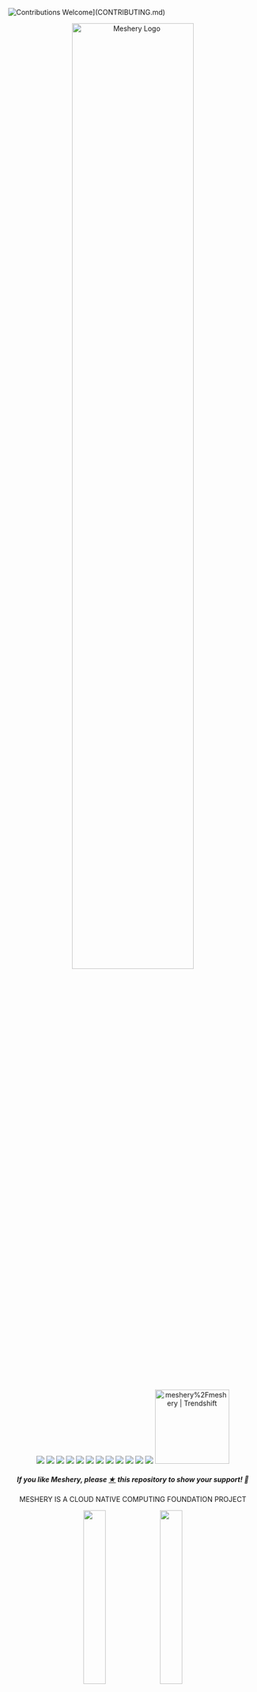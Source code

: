![Contributions Welcome](https://img.shields.io/badge/contributions-welcome-brightgreen.svg)](CONTRIBUTING.md) 

<p style="text-align:center;" align="center"><a href="https://meshery.io"><picture>
 <source media="(prefers-color-scheme: dark)" srcset="https://raw.githubusercontent.com/meshery/meshery/master/.github/assets/images/readme/meshery-logo-light-text-side.svg">
 <source media="(prefers-color-scheme: light)" srcset="https://raw.githubusercontent.com/meshery/meshery/master/.github/assets/images/readme/meshery-logo-dark-text-side.svg">
<img src="https://raw.githubusercontent.com/meshery/meshery/master/.github/assets/images/readme/meshery-logo-dark-text-side.svg"
alt="Meshery Logo" width="70%" /></picture></a><br /><br /></p>
<p align="center">
<a href="https://hub.docker.com/r/meshery/meshery" alt="Docker pulls">
  <img src="https://img.shields.io/docker/pulls/meshery/meshery.svg" /></a>
<a href="https://github.com/issues?q=is%3Aopen%20is%3Aissue%20archived%3Afalse%20(org%3Ameshery%20OR%20org%3Aservice-mesh-performance%20OR%20org%3Aservice-mesh-patterns%20OR%20org%3Ameshery-extensions)%20label%3A%22help%20wanted%22%20" alt="GitHub issues by-label">
  <img src="https://img.shields.io/github/issues/meshery/meshery/help%20wanted.svg?color=informational" /></a>
<a href="https://github.com/meshery/meshery/blob/master/LICENSE" alt="LICENSE">
  <img src="https://img.shields.io/github/license/meshery/meshery?color=brightgreen" /></a>
<a href="https://artifacthub.io/packages/helm/meshery/meshery" alt="Artifact Hub Meshery">
  <img src="https://img.shields.io/endpoint?color=brightgreen&label=Helm%20Chart&style=plastic&url=https%3A%2F%2Fartifacthub.io%2Fbadge%2Frepository%2Fartifact-hub" /></a>  
<a href="https://goreportcard.com/report/github.com/meshery/meshery" alt="Go Report Card">
  <img src="https://goreportcard.com/badge/github.com/meshery/meshery" /></a>
<a href="https://github.com/meshery/meshery/actions" alt="Build Status">
  <img src="https://img.shields.io/github/actions/workflow/status/meshery/meshery/release-drafter.yml" /></a>
<a href="https://bestpractices.coreinfrastructure.org/projects/3564" alt="CLI Best Practices">
  <img src="https://bestpractices.coreinfrastructure.org/projects/3564/badge" /></a>
<a href="https://meshery.io/community#discussion-forums" alt="Discussion Forum">
  <img src="https://img.shields.io/discourse/users?label=discuss&logo=discourse&server=https%3A%2F%2Fmeshery.io/community" /></a>
<a href="https://slack.meshery.io" alt="Join Slack">
  <img src="https://img.shields.io/badge/Slack-@meshery.svg?logo=slack" /></a>
<a href="https://twitter.com/intent/follow?screen_name=mesheryio" alt="Twitter Follow">
  <img src="https://img.shields.io/twitter/follow/mesheryio.svg?label=Follow+Meshery&style=social" /></a>
<a href="https://github.com/meshery/meshery/releases" alt="Meshery Downloads">
  <img src="https://img.shields.io/github/downloads/meshery/meshery/total" /></a>
<a href="https://scorecard.dev/viewer/?uri=github.com/meshery/meshery" alt="OpenSSF Scorecard">
  <img src="https://api.scorecard.dev/projects/github.com/meshery/meshery/badge" /></a> 
<a href="https://trendshift.io/repositories/888" target="_blank"><img src="https://trendshift.io/api/badge/repositories/888" alt="meshery%2Fmeshery | Trendshift" style="width: 150px;" width="150px" /></a>
<!-- <a href="https://app.fossa.com/projects/git%2Bgithub.com%2Fmeshery%2Fmeshery?ref=badge_shield" alt="License Scan Report">
  <img src="https://app.fossa.com/api/projects/git%2Bgithub.com%2Fmeshery%2Fmeshery.svg?type=shield"/></a>  
  -->
</p>

<h5><p align="center"><i>If you like Meshery, please <a href="https://github.com/meshery/meshery/stargazers">★</a> this repository to show your support! 🤩</i></p></h5>
<p align="center" >
MESHERY IS A CLOUD NATIVE COMPUTING FOUNDATION PROJECT
</p>

<div align="center" width="100%">
<img src=".github/assets/images/readme/cncf-white.svg#gh-dark-mode-only" width="30%" align="center" />
<img src=".github/assets/images/readme/cncf-black.svg#gh-light-mode-only" width="30%" align="center" />
</div>
<br />
<p align="center">
A self-service engineering platform, <a href="https://meshery.io">Meshery</a>, is the open source, cloud native manager that enables the design and management of all Kubernetes-based infrastructure and applications (multi-cloud). Among other features,  As an extensible platform, Meshery offers visual and collaborative GitOps, freeing you from the chains of YAML while managing Kubernetes multi-cluster deployments.
</p>
<br />

<div align="center" width="100%">
<a href="https://www.youtube.com/watch?v=034nVaQUyME&list=PL3A-A6hPO2IO_yzN83wSJJUNQActzCJvO&index=9"><img src=".github/assets/images/readme/meshery-dashboard-hero-image.png" width="800px" /></a>
 <br />Try Meshery in your browser using the <a href="https://play.meshery.io">Cloud Native Playground</a> (<a href="https://www.youtube.com/watch?v=034nVaQUyME&list=PL3A-A6hPO2IO_yzN83wSJJUNQActzCJvO&index=9">teaser video</a>)
</div>

<p align="center">
<h4 align="center">Open Meshery extension, Kanvas, in your browser: https://kanvas.new</h4>
</p>
<br />
<!--
- [Functionality](#functionality)
  - [Meshery Architecture](#meshery-architecture)
  - [Join the Meshery community!](#join-the-meshery-community)
  - [Contributing](#contributing)
    - [Stargazers](#stargazers)
    - [License](#license)
-->
<!-- <p style="clear:both;">&nbsp;</p>
<a href="https://meshery.io"><picture>
  <source media="(prefers-color-scheme: dark)" srcset="https://raw.githubusercontent.com/meshery/meshery/master/.github/assets/images/readme/meshery-logo-light-text-side.svg">
  <source media="(prefers-color-scheme: light)" srcset="https://raw.githubusercontent.com/meshery/meshery/master/.github/assets/images/readme/meshery-logo-dark-text-side.svg">
  <img alt="Meshery - the Cloud Native Manager" src="https://raw.githubusercontent.com/meshery/meshery/master/.github/assets/images/readme/meshery-logo-dark-text-side.svg" align="left" width="45%">
  </picture></a> 
<a href="https://meshery.io">
<h3 style="margin:auto;"><br /><br />
  <a href="https://docs.google.com/presentation/d/14kxjwYSJ_FyE3K_6CDEd6oq2kqwn0OSE8RDJ4H-KlKU/edit?usp=sharing"><center><i>Project Overview Presentation</i></center></a>
  <br /><br /><br />
</h3> -->

<p style="clear:both;">&nbsp;</p>

# Functionality

## Infrastructure Lifecycle Management

Meshery manages the configuration, deployment, and operation of your Cloud services and Kubernetes clusters while supporting hundreds of different types of cloud native infrastructure integrations. Meshery supports [300+ integrations](https://meshery.io/integrations).

<!--
<a href="https://www.youtube.com/watch?v=034nVaQUyME"><img alt="Meshery cloud native management" src="https://raw.githubusercontent.com/meshery/meshery/master/.github/assets/images/readme/meshmap.gif"  style="margin-left:10px; margin-bottom:10px;" width="100%" align="center" /></a>
<br /><br />-->
</p>

<a href=".github/assets/images/readme/cloud-native-integrations.png"><img alt="Meshery Integrations" src=".github/assets/images/readme/cloud-native-integrations.png"  style="margin-right:10px;margin-bottom:10px;" width="100%" align="center"/></a>

Find infrastructure configuration patterns in Meshery's <a href="https://meshery.io/catalog">catalog of curated design templates</a> filled with configuration best practices.

### Multiple Kubernetes Clusters and Multiple Clouds

<img src ="https://meshery.io/assets/images/screens/multi-cluster-management.gif" width="50%" alt="Multi-cluster Kubernetes Manager" loading="lazy" align="center" /><br />

Meshery provides a single pane of glass to manage multiple Kubernetes clusters across any infrastructure, including various cloud providers. Meshery enables consistent configuration, operation, and observability across your entire Kubernetes landscape.

<details><summary><h4>Dry-run your deployments</h4></summary>
Meshery leverages Kubernetes' built-in dry-run capabilities to allow you to simulate deployments without actually applying the changes to your cluster. This enables you to:

- Validate configurations: Ensure your deployment specifications (e.g., YAML manifests, Helm charts, Meshery Designs) are syntactically correct and will be accepted by the Kubernetes API server.   
- Identify potential issues: Detect errors in your configurations, such as invalid resource definitions, missing fields, or API version mismatches, before they impact your live environment.
- Preview changes: Understand the objects that Kubernetes would create or modify during a real deployment.
- Integrate with CI/CD: Incorporate dry-run as a step in your continuous integration and continuous delivery pipelines to automate pre-deployment checks and prevent faulty deployments.

By providing this dry-run functionality, Meshery helps you increase the reliability and stability of your Kubernetes deployments by catching potential problems early in the development and deployment process.
<!-- 
Assess your cloud native infrastructure configuration against deployment and operational best practices with Meshery's configuration validator. Manage your workloads with confidence. Check your Kubernetes configuration for anti-patterns and avoid common pitfalls. -->

</details>

### Visually and collaboratively manage your infrastructure

Using a GitOps-centric approach, visually and collaboratively design and manage your infrastructure and microservices. Meshery intelligently infers the manner in which each resource [interrelates](https://docs.meshery.io/concepts/logical/relationships) with each other. Meshery supports a broad variety of built-in relationships between components, which you can use to create your own custom relationships.

<img src=".github/assets/images/readme/edge_mount_relationship_pod_persistent_volume.svg" width="50%" alt="Multi-cluster Kubernetes Manager" align="center" />

<details><summary><img alt="OPA Logo" src=".github/assets/images/readme/opa-logo.svg" style="margin-right:10px;" width="25px" align="left" /><h4>Context-Aware Policies For Applications</h4></summary>
<img alt="Meshery and Open Policy Agent Integration" src=".github/assets/images/readme/meshery-policies-2.png" style="margin:auto;text-align:center" width="50%" />
<p>Leverage built-in relationships to enforce configuration best practices consistently from code to Kubernetes. Customize Configure your infrastructure with confidence without needing to know or write Open Policy Agent's Rego query language.</p>
</details>

## Workspaces: Your team's Google Drive for cloud native projects

<img src=".github/assets/images/readme/workspace.gif" width="50%" alt="Multi-cluster Kubernetes Manager" loading="lazy" />

Workspaces let you organize your work and serve as the central point of collaboration for you and your teams and point of access control to Environments and their resources.

<details><summary><h4>Manage your connections with Environments</h4></summary>

<img src=".github/assets/images/readme/environments.gif" width="50%" alt="Multi-cluster Kubernetes Manager" loading="lazy" />
<p><a href="https://docs.meshery.io/concepts/logical/environments">Environments</a>  make it easier for you to manage, share, and work with a collection of resources as a group, instead of dealing with all your Connections and Credentials on an individual basis.</p>
</details>

<details><summary><h4>See changes to your infra before you merge</h4></summary>

<img src=".github/assets/images/readme/meshery-snapshot.png" width="50%" alt="Multi-cluster Kubernetes Manager" loading="lazy" align="center" />

Get snapshots of your infrastructure directly in your PRs. Preview your deployment, view changes pull request-to-pull request and get infrastructure snapshots within your PRs by connecting Kanvas to your GitHub repositories.
</details>

<!-- <h3>Operate with configuration best practices</h3>
<br /><br />
<p>Assess your configurations against deployment and operational best practices with Meshery's configuration validator.</p>
<br /><br />

<h3>Control all of your infrastructure with mesheryctl</h3>
<br /><br />
<p>Whether managing multiple Meshery deployments, importing designs, discoverying Kubernetes clusters, do so with ease using Meshery CLI in your terminal.</p>
<br /><br /> -->

## Platform Engineering with Meshery's Extension Points

Extend Meshery as your self-service engineering platform by taking advantage of its [vast set of extensibility features](https://docs.meshery.io/extensibility), including gRPC adapters, hot-loadable Reactjs packages and Golang plugins, subscriptions on NATS topics, consumable _and_ extendable API interfaces via REST and GraphQL.The great number of extension points in Meshery make it ideal as the foundation of your internal developer platform.

<details><summary><h4>Access the Cloud Native Patterns for Kubernetes</h4></summary>

<p>Design and manage all of your cloud native infrastructure using the design configurator in Meshery or start from a template using the patterns from the <a href="https://meshery.io/catalog">catalog</a>.
</details>

Meshery offers robust capabilities for managing multiple tenants within a shared Kubernetes infrastructure. Meshery provides the tools and integrations necessary to create a secure, isolated, and manageable multi-tenant environments, allowing multiple teams or organizations with granular control over their role-based access controls.

Meshery's "multi-player" functionality refers to its collaborative features that enable multiple users to interact with and manage cloud native infrastructure simultaneously. This is primarily facilitated through Kanvas, a Meshery extension visual designer and management interface.

## Performance Management

Meshery offers load generation and performance characterization to help you assess and optimize the performance of your applications and infrastructure.

<img src=".github/assets/images/readme/performance-metrics.gif" alt="Multi-cluster Kubernetes Manager" width="50%" />

<p>Create and reuse performance profiles for consistent characterization of the configuration of your infrastructure in context of how it performs.</p>

<details>
<summary><h4> Manage the performance of your infrastructure and its workloads</h4></summary>

<img src = ".github/assets/images/readme/meshery-performance.gif">

Baseline and track your cloud native performance from release to release.

- Use performance profiles to track the historical performance of your workloads.
- Track your application performance from version to version.
- Understand behavioral differences between cloud native network functions.
- Compare performance across infrastructure deployments.

</details>

<details>
<summary><h4>Load Generation and Microservice Performance Characteristization</h4></summary>

<picture align="left">
  <source media="(prefers-color-scheme: dark)" srcset="https://raw.githubusercontent.com/layer5io/layer5/master/src/assets/images/service-mesh-performance/stacked/smp-light-text.svg"  width="18%" align="left" style="margin-left:10px;" />
  <img alt="Shows an illustrated light mode meshery logo in light color mode and a dark mode meshery logo dark color mode." src="https://raw.githubusercontent.com/layer5io/layer5/master/src/assets/images/service-mesh-performance/stacked/smp-light-text.svg" width="18%" align="left" style="margin-left:10px;" />
</picture>

- **Multiple Load Generators:** Meshery supports various load generators, including Fortio, Wrk2, and Nighthawk, allowing users to choose the tool that best suits your needs.
- **Configurable Performance Profiles:** Meshery provides a highly configurable set of load profiles with tunable facets, enabling users to generate TCP, gRPC, and HTTP load. You can customize parameters such as duration, concurrent threads, concurrent generators, and load generator type. 
- **Statistical Analysis:** Meshery performs statistical analysis on the results of performance tests, presenting data in the form of histograms with latency buckets. Understand the distribution of response times and identify potential bottlenecks.
- **Comparison of Test Results:** Meshery enables you to compare the difference in request performance (latency and throughput) between independent performance tests. Save your load test configurations as Performance Profiles, making it easy to rerun tests with the same settings and track performance variations over time.
- **Kubernetes Cluster and Workload Metrics:** - Meshery connects to one or more Prometheus servers to gather both cluster and application metrics. Meshery also integrates with Grafana, allowing you to import your existing dashboards and visualize performance data.

<p>In an effort to produce infrastructure agnostic tooling, Meshery uses the <a href="https://smp-spec.io">Cloud Native Performance</a> specification as a common format to capture and measure your infrastructure's performance against a universal cloud native performance index. Meshery participates in advancing cloud native infrastructure adoption through the standardization of APIs. Meshery enables you to measure the value provided by Docker, Kubernetes, or other cloud native infrastructure in the context of the overhead incurred.</p>

<!-- 

SCREENSHOT / GIF NEEDED HERE

-->

</details>

<h2><a name="running"></a>Get Started with Meshery</h2>
<p style="clear:both;"></p>
<!-- <img alt="Control Kubernetes and your workloads with mesheryctl" src=".github/assets/images/readme/mesheryctl.png"  style="margin-left:10px; margin-bottom:10px;" width="50%" align="right" /> -->
<h3>Using `mesheryctl`</h3>
<p>Meshery runs as a set of containers inside or outside of your Kubernetes clusters.</p>
<pre>curl -L https://meshery.io/install | bash -</pre>
<p>Use the <a href="https://docs.meshery.io/installation/quick-start">quick start</a> guide.</p>
<details>
  <summary><strong>See all supported platforms</strong></summary>

See the [getting started](https://meshery.io/#getting-started) section to quickly deploy Meshery on any of these supported platforms:

| Platform                                                                                                                                                                                                                             | Supported?  |
| ------------------------------------------------------------------------------------------------------------------------------------------------------------------------------------------------------------------------------------ | :---------: |
| <img src="https://docs.meshery.io/assets/img/platforms/docker.svg" width="20" height="20" vertical-align="middle" /> [Docker](https://docs.meshery.io/installation/docker)                                                           |      ✔️      |
| &nbsp;&nbsp;&nbsp; <img src="https://docs.meshery.io/assets/img/platforms/docker.svg" width="20" height="20" vertical-align="middle" /> [Docker - Docker App](https://docs.meshery.io/installation/docker)                           |      ✔️      |
| &nbsp;&nbsp;&nbsp; <img src="https://docs.meshery.io/assets/img/platforms/docker.svg" width="20" height="20" vertical-align="middle" /> [Docker - Docker Extension](https://docs.meshery.io/installation/docker/docker-extensiongit) |      ✔️      |
| <img src="https://docs.meshery.io/assets/img/platforms/kubernetes.svg" width="20" height="20" vertical-align="middle" /> [Kubernetes](https://docs.meshery.io/installation/kubernetes)                                               |      ✔️      |
| &nbsp;&nbsp;&nbsp; <img src="https://docs.meshery.io/assets/img/platforms/aks.svg" width="20" height="20" vertical-align="middle" /> [Kubernetes - AKS](https://docs.meshery.io/installation/kubernetes/aks)                         |      ✔️      |
| &nbsp;&nbsp;&nbsp; <img src="https://docs.meshery.io/assets/img/platforms/docker.svg" width="20" height="20" vertical-align="middle" /> [Kubernetes - Docker Desktop](https://docs.meshery.io/installation#mac-or-linux)             |      ✔️      |
| &nbsp;&nbsp;&nbsp; <img src="https://docs.meshery.io/assets/img/platforms/eks.png" width="20" height="20" vertical-align="middle" /> [Kubernetes - EKS](https://docs.meshery.io/installation/kubernetes/eks)                         |      ✔️      |
| &nbsp;&nbsp;&nbsp; <img src="https://docs.meshery.io/assets/img/platforms/gke.png" width="20" height="20" vertical-align="middle" /> [Kubernetes - GKE](https://docs.meshery.io/installation/kubernetes/gke)                         |      ✔️      |
| &nbsp;&nbsp;&nbsp; <img src="https://docs.meshery.io/assets/img/platforms/helm.svg" width="20" height="20" vertical-align="middle" /> [Kubernetes - Helm](https://docs.meshery.io/installation/kubernetes/helm)                      |      ✔️      |
| &nbsp;&nbsp;&nbsp; <img src="https://docs.meshery.io/assets/img/platforms/kind.png" width="20" height="20" vertical-align="middle" /> [Kubernetes - kind](https://docs.meshery.io/installation/kubernetes/kind)                      |      ✔️      |
| &nbsp;&nbsp;&nbsp; <img src="https://docs.meshery.io/assets/img/platforms/minikube.png" width="20" height="20" vertical-align="middle" /> [Kubernetes - Minikube](https://docs.meshery.io/installation/kubernetes/minikube)          |      ✔️      |
| &nbsp;&nbsp;&nbsp; <img src="https://docs.meshery.io/assets/img/platforms/openshift.svg" width="20" height="20" vertical-align="middle" /> [Kubernetes - OpenShift](https://docs.meshery.io/installation/kubernetes)                      |      ✔️      |
| &nbsp;&nbsp;&nbsp; <img src="https://docs.meshery.io/assets/img/platforms/kubernetes.svg" width="20" height="20" vertical-align="middle" /> [Kubernetes - Rancher](https://docs.meshery.io/installation/kubernetes)                      |      ✔️      |
| <img src="https://docs.meshery.io/assets/img/platforms/linux.svg" width="20" height="20" vertical-align="middle" /> [Linux](https://docs.meshery.io/installation#mac-or-linux)                                                       |      ✔️      |
| <img src="https://docs.meshery.io/assets/img/platforms/apple.svg" width="20" height="20" vertical-align="middle" /> [Mac](https://docs.meshery.io/installation#mac-or-linux)                                                         |      ✔️      |
| &nbsp;&nbsp;&nbsp; <img src="https://docs.meshery.io/assets/img/platforms/homebrew.png" width="20" height="20" vertical-align="middle" /> [Mac - Homebrew](https://docs.meshery.io/installation#mac-or-linux)                        |      ✔️      |
| <img src="https://docs.meshery.io/assets/img/platforms/wsl2.png" width="20" height="20" vertical-align="middle" /> [Windows](https://docs.meshery.io/installation#windows)                                                           |      ✔️      |
| &nbsp;&nbsp;&nbsp; <img src="https://docs.meshery.io/assets/img/platforms/wsl2.png" width="20" height="20" vertical-align="middle" /> [Scoop](https://docs.meshery.io/installation#windows)                                                                                                                                                             |      ✔️      |
| &nbsp;&nbsp;&nbsp; <img src="https://docs.meshery.io/assets/img/platforms/wsl2.png" width="20" height="20" vertical-align="middle" /> [WSL2](https://docs.meshery.io/installation/platforms/windows#wsl2)                            |      ✔️      |
| <img src="https://docs.meshery.io/assets/img/platforms/raspberry-pi.png" width="20" height="20" vertical-align="middle" /> Raspberry Pi                                                                                              | In Progress |

[Meshery documentation](https://docs.meshery.io/installation) offers thorough installation guides for your platform of choice.
 </details>

<p style="clear:both;">&nbsp;</p>

<div>&nbsp;</div>

## Join the Meshery community

<a name="contributing"></a><a name="community"></a>
Our projects are community-built and welcome collaboration. 👍 Be sure to see the <a href="https://meshery.io/community">Contributor Journey Map</a> and <a href="https://meshery.io/community#handbook">Community Handbook</a> for a tour of resources available to you and the <a href="https://meshery.io/community/#handbook/repository-overview">Repository Overview</a> for a cursory description of repository by technology and programming language. Jump into community <a href="https://slack.meshery.io">Slack</a> or <a href="https://meshery.io/community#discussion-forums">discussion forum</a> to participate.

<p style="clear:both;">
<h3>Find your MeshMate</h3>

<p>MeshMates are experienced Meshery community members, who will help you learn your way around, discover live projects, and expand your community network. Connect with a MeshMate today!</p>

Learn more about the <a href="https://meshery.io/community#meshmates">MeshMates</a> program. <br />

</p>
<br /><br />
<div style="display: flex; justify-content: center; align-items:center;">
<div>
<a href="https://meshery.io/community"><img alt="Meshery Community" src="https://docs.meshery.io/assets/img/readme/community.png" width="140px" style="margin-right:36px; margin-bottom:7px;" width="140px" align="left"/></a>
</div>
<div style="width:60%; padding-left: 16px; padding-right: 16px">
<p>
✔️ <em><strong>Join</strong></em> any or all of the weekly meetings on <a href="https://meshery.io/calendar">community calendar</a>.<br />
✔️ <em><strong>Watch</strong></em> community <a href="https://www.youtube.com/@mesheryio?sub_confirmation=1">meeting recordings</a>.<br />
✔️ <em><strong>Fill-in</strong></em> a <a href="https://meshery.io/newcomers">member form</a> and gain access to community resources.
<br />
✔️ <em><strong>Discuss</strong></em> in the <a href="https://meshery.io/community#discussion-forums">community forum</a>.<br />
✔️ <em><strong>Explore more</strong></em> in the <a href="https://meshery.io/community#handbook">community handbook</a>.<br />
</p>
</div><br /><br />
<div>
<a href="https://slack.meshery.io">
<picture>
  <source media="(prefers-color-scheme: dark)" srcset="https://raw.githubusercontent.com/meshery/meshery/master/.github/assets/images/readme/slack.svg"  width="110px" />
  <source media="(prefers-color-scheme: light)" srcset="https://raw.githubusercontent.com/meshery/meshery/master/.github/assets/images/readme/slack.svg" width="110px" />
  <img alt="Shows an illustrated light mode meshery logo in light color mode and a dark mode meshery logo dark color mode." src="https://raw.githubusercontent.com/meshery/meshery/master/.github/assets/images/readme/slack.svg" width="110px" align="left" />
</picture>
</a>
</div>
</div>
<br /><br />
<p align="left">
&nbsp;&nbsp;&nbsp;&nbsp; <i>Not sure where to start?</i> Grab an open issue with the <a href="https://github.com/issues?q=is%3Aopen%20is%3Aissue%20archived%3Afalse%20(org%3Ameshery%20OR%20org%3Aservice-mesh-performance%20OR%20org%3Aservice-mesh-patterns%20OR%20org%3Ameshery-extensions)%20label%3A%22help%20wanted%22%20">help-wanted label</a>.
</p>
<br /><br />

<div>&nbsp;</div>

## Contributing

Please do! We're a warm and welcoming community of open source contributors. Please join. All types of contributions are welcome. Be sure to read the [Contributor Guides](https://docs.meshery.io/project/contributing) for a tour of resources available to you and how to get started.

<!-- <a href="https://youtu.be/MXQV-i-Hkf8"><img alt="Deploying Linkerd with Meshery" src="https://docs.meshery.io/assets/img/readme/deploying-linkerd-with-meshery.png" width="100%" align="center" /></a> -->

<div>&nbsp;</div>

### Stargazers

<p align="center">
  <i>If you like Meshery, please <a href="../../stargazers">★</a> star this repository to show your support! 🤩</i>
 <br />
<a href="../../stargazers">
 <img align="center" src="https://api.star-history.com/svg?repos=meshery/meshery&type=Date" />
</a></p>

### License

This repository and site are available as open-source under the terms of the [Apache 2.0 License](https://opensource.org/licenses/Apache-2.0).

#### Software Bill of Materials (SBOM)

Meshery's [Software Bill of Materials](https://github.com/meshery/meshery/actions/workflows/bom.yaml) (SBOM) is available as a build artifact.

